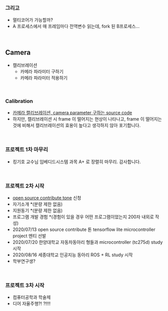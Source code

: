 ### 그리고

- 멀티코어가 가능할까?
- A 프로세스에서 매 프레임마다 전역변수 읽는데, fork 된 B프로세스...

<br>

## Camera

- 캘리브레이션
  - 카메라 파라미터 구하기
  - 카메라 파라미터 적용하기

<br>

### Calibration

- [카메라 캘리브레이션, camera parameter 구하는 source code](https://nikatsanka.github.io/camera-calibration-using-opencv-and-python.html)
- 하지만, 캘리브레이션 시 frame 이 떨어지는 현상이 나타나고, frame 이 떨어지는 것에 비해서 캘리브레이션의 효용이 높다고 생각하지 않아 포기합니다.

<br>

### 프로젝트 1차 마무리

- 킹기호 교수님 임베디드시스템 과목 A+ 로 장렬히 마무리. 감사합니다.

<br>

### 프로젝트 2차 시작

- [open source contribute tone](https://www.oss.kr/) 신청
- 자기소개 *(분량 제한 없음)
- 지원동기 *(분량 제한 없음)
- 프로그램 개발 경험 *(경험이 있을 경우 어떤 프로그램이었는지 200자 내외로 작성)
- 2020/07/13 open source contribute 톤 tensorflow lite microcontroller project 멘티 선발
- 2020/07/20 한양대학교 자동차동아리 형들과 microcontroller (tc275d) study 시작
- 2020/08/16 세종대학교 인공지능 동아리 ROS + RL study 시작
- 학부연구생?

<br>

### 프로젝트 3차 시작

- 컴퓨터공학과 학술제
- 디어 자율주행?! ?!!!!
